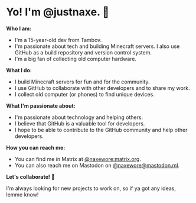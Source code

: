 # Yo! I'm @justnaxe. 👋

**Who I am:**

* I'm a 15-year-old dev from Tambov.
* I'm passionate about tech and building Minecraft servers. I also use GitHub as a build repository and version control system.
* I'm a big fan of collecting old computer hardware.

**What I do:**

* I build Minecraft servers for fun and for the community.
* I use GitHub to collaborate with other developers and to share my work.
* I collect old computer (or phones) to find unique devices.

**What I'm passionate about:**

* I'm passionate about technology and helping others.
* I believe that GitHub is a valuable tool for developers.
* I hope to be able to contribute to the GitHub community and help other developers.

**How you can reach me:**

* You can find me in Matrix at [@naxewore:matrix.org](https://matrix.to/#/@naxewore:matrix.org).
* You can also reach me on Mastodon on [@naxewore@mastodon.ml](mastodon.ml/@naxewore).

**Let's collaborate! 🚀**

I'm always looking for new projects to work on, so if ya got any ideas, lemme know!

